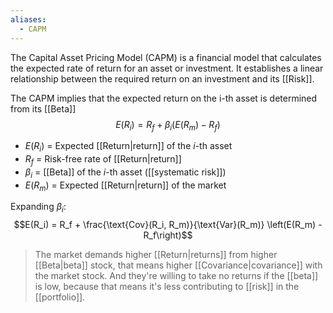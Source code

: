 ```yaml
---
aliases:
  - CAPM
---
```

The Capital Asset Pricing Model (CAPM) is a financial model that calculates the expected rate of return for an asset or investment. It establishes a linear relationship between the required return on an investment and its [[Risk]].

The CAPM implies that the expected return on the i-th asset is determined from its [[Beta]]
$$E(R_i) = R_f + \beta_i \left(E(R_m) - R_f\right)$$
- $E(R_i)$ = Expected [[Return|return]] of the $i$-th asset
- $R_f$ = Risk-free rate of [[Return|return]]
- $\beta_i$ = [[Beta]] of the $i$-th asset ([[systematic risk]])
- $E(R_m)$ = Expected [[Return|return]] of the market

Expanding $\beta_i$:
$$E(R_i) = R_f + \frac{\text{Cov}(R_i, R_m)}{\text{Var}(R_m)} \left(E(R_m) - R_f\right)$$

> The market demands higher [[Return|returns]] from higher [[Beta|beta]] stock, that means higher [[Covariance|covariance]] with the market stock. And they're willing to take no returns if the [[beta]] is low, because that means it's less contributing to [[risk]] in the [[portfolio]].
